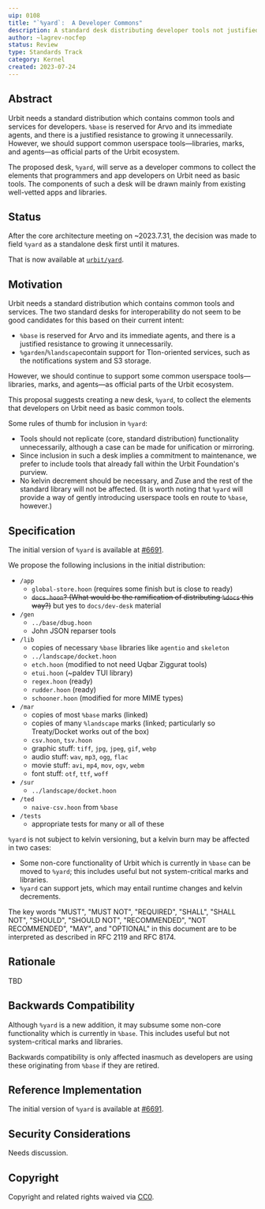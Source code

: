 ```yaml
---
uip: 0108
title: "`%yard`:  A Developer Commons"
description: A standard desk distributing developer tools not justified in `%base`.
author: ~lagrev-nocfep
status: Review
type: Standards Track
category: Kernel
created: 2023-07-24
---
```


## Abstract

Urbit needs a standard distribution which contains common tools and services for developers.  `%base` is reserved for Arvo and its immediate agents, and there is a justified resistance to growing it unnecessarily.  However, we should support common userspace tools—libraries, marks, and agents—as official parts of the Urbit ecosystem.

The proposed desk, `%yard`, will serve as a developer commons to collect the elements that programmers and app developers on Urbit need as basic tools.  The components of such a desk will be drawn mainly from existing well-vetted apps and libraries.

## Status

After the core architecture meeting on ~2023.7.31, the decision was made to field `%yard` as a standalone desk first until it matures.

That is now available at [`urbit/yard`](https://github.com/urbit/yard).

## Motivation

Urbit needs a standard distribution which contains common tools and services.  The two standard desks for interoperability do not seem to be good candidates for this based on their current intent:

- `%base` is reserved for Arvo and its immediate agents, and there is a justified resistance to growing it unnecessarily.
- `%garden`/`%landscape`contain support for Tlon-oriented services, such as the notifications system and S3 storage.

However, we should continue to support some common userspace tools—libraries, marks, and agents—as official parts of the Urbit ecosystem.

This proposal suggests creating a new desk, `%yard`, to collect the elements that developers on Urbit need as basic common tools.

Some rules of thumb for inclusion in `%yard`:

- Tools should not replicate (core, standard distribution) functionality unnecessarily, although a case can be made for unification or mirroring.
- Since inclusion in such a desk implies a commitment to maintenance, we prefer to include tools that already fall within the Urbit Foundation's purview.
- No kelvin decrement should be necessary, and Zuse and the rest of the standard library will not be affected.  (It is worth noting that `%yard` will provide a way of gently introducing userspace tools en route to `%base`, however.)


## Specification

The initial version of `%yard` is available at [#6691](https://github.com/urbit/urbit/pull/6691/files).

We propose the following inclusions in the initial distribution:

- `/app`
  - `global-store.hoon` (requires some finish but is close to ready)
  - ~~`docs.hoon`? (What would be the ramification of distributing `%docs` this way?)~~ but yes to `docs/dev-desk` material
- `/gen`
  - `../base/dbug.hoon`
  - John JSON reparser tools
- `/lib`
  - copies of necessary `%base` libraries like `agentio` and `skeleton`
  - `../landscape/docket.hoon`
  - `etch.hoon` (modified to not need Uqbar Ziggurat tools)
  - `etui.hoon` (~paldev TUI library)
  - `regex.hoon` (ready)
  - `rudder.hoon` (ready)
  - `schooner.hoon` (modified for more MIME types)
- `/mar`
  - copies of most `%base` marks (linked)
  - copies of many `%landscape` marks (linked; particularly so Treaty/Docket works out of the box)
  - `csv.hoon`, `tsv.hoon`
  - graphic stuff:  `tiff`, `jpg`, `jpeg`, `gif`, `webp`
  - audio stuff:  `wav`, `mp3`, `ogg`, `flac`
  - movie stuff:  `avi`, `mp4`, `mov`, `ogv`, `webm`
  - font stuff:  `otf`, `ttf`, `woff`
- `/sur`
  - `../landscape/docket.hoon`
- `/ted`
  - `naive-csv.hoon` from `%base`
- `/tests`
  - appropriate tests for many or all of these

`%yard` is not subject to kelvin versioning, but a kelvin burn may be affected in two cases:

- Some non-core functionality of Urbit which is currently in `%base` can be moved to `%yard`; this includes useful but not system-critical marks and libraries.
- `%yard` can support jets, which may entail runtime changes and kelvin decrements.

The key words "MUST", "MUST NOT", "REQUIRED", "SHALL", "SHALL NOT", "SHOULD", "SHOULD NOT", "RECOMMENDED", "NOT RECOMMENDED", "MAY", and "OPTIONAL" in this document are to be interpreted as described in RFC 2119 and RFC 8174.

## Rationale

TBD

## Backwards Compatibility

Although `%yard` is a new addition, it may subsume some non-core functionality which is currently in `%base`.  This includes useful but not system-critical marks and libraries.

Backwards compatibility is only affected inasmuch as developers are using these originating from `%base` if they are retired.

## Reference Implementation

The initial version of `%yard` is available at [#6691](https://github.com/urbit/urbit/pull/6691/files).

## Security Considerations

Needs discussion.

## Copyright

Copyright and related rights waived via [CC0](../LICENSE.md).
